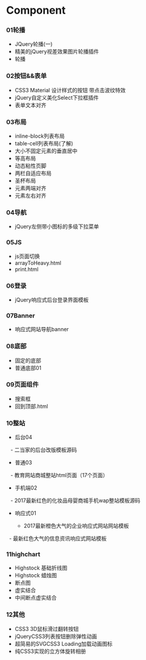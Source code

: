 # Component

### 01轮播
- JQuery轮播(一)
- 精美的jQuery视差效果图片轮播插件
- 轮播

### 02按钮&&表单
- CSS3 Material 设计样式的按钮 带点击波纹特效
- jQuery自定义美化Select下拉框插件
- 表单文本对齐

### 03布局
- inline-block列表布局
- table-cell列表布局(了解)
- 大小不固定元素的垂直居中
- 等高布局
- 动态粘性页脚
- 两栏自适应布局
- 圣杯布局
- 元素两端对齐
- 元素左右对齐

### 04导航
- jQuery左侧带小图标的多级下拉菜单

### 05JS
- js页面切换
- arrayToHeavy.html
- print.html

### 06登录
- jQuery响应式后台登录界面模板

### 07Banner
- 响应式网站导航banner

### 08底部
- 固定的底部
- 普通底部01

### 09页面组件
- 搜索框
- 回到顶部.html

### 10整站
- 后台04

    - 二当家的后台改版模板源码
    
- 普通03

    - 教育网站商城整站html页面（17个页面）
    
- 手机端02

    - 2017最新红色的化妆品母婴商城手机wap整站模板源码
    
- 响应式01

   - 2017最新橙色大气的企业响应式网站网站模板
   
   - 最新红色大气的信息资讯响应式网站模板

### 11highchart
- Highstock 基础折线图
- Highstock 蜡烛图
- 断点图
- 虚实结合
- 中间断点虚实结合

### 12其他
- CSS3 3D鼠标滑过翻转按钮
- jQueryCSS3列表按钮删除弹性动画
- 超简易的SVGCSS3 Loading加载动画图标
- 纯CSS3实现的立方体旋转相册




